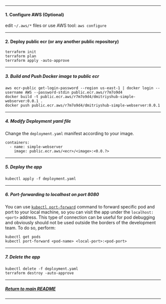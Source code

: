 *********************************************************************
#### 1. Configure AWS (Optional)
edit `~/.aws/*` files or use AWS tool: `aws configure`
*********************************************************************
#### 2. Deploy public ecr (or any another **public** repository)
```shell
terraform init
terraform plan
terraform apply -auto-approve
```
*********************************************************************
##### 3. Build and Push Docker image to **public** ecr
```shell
aws ecr-public get-login-password --region us-east-1 | docker login --username AWS --password-stdin public.ecr.aws/r7m7o9d4
docker build -t public.ecr.aws/r7m7o9d4/dmitriyshub-simple-webserver:0.0.1 .
docker push public.ecr.aws/r7m7o9d4/dmitriyshub-simple-webserver:0.0.1
```
*********************************************************************
##### 4. Modify Deployment yaml file
Change the `deployment.yaml` manifest according to your image. 
```shell
containers:
  - name: simple-webserver
    image: public.ecr.aws/<ecr>/<image>:<0.0.?>
```
*********************************************************************
##### 5. Deploy the app
```shell
kubectl apply -f deployment.yaml
```
*********************************************************************
##### 6. Port-forwarding to localhost on port 8080
You can use [`kubectl port-forward`](https://kubernetes.io/docs/tasks/access-application-cluster/port-forward-access-application-cluster/) command to forward specific pod and port to your local machine, so you can visit the app under the `localhost:<port>` address. This type of connection can be useful for pod debugging and obviously should not be used outside the borders of the development team.
   To do so, perform:
```shell
kubectl get pods
kubectl port-forward <pod-name> <local-port>:<pod-port> 
```
*********************************************************************
##### 7. Delete the app
```shell
kubectl delete -f deployment.yaml
terraform destroy -auto-approve
```
*********************************************************************
##### [Return to main README](https://github.com/dmitriyshub/kube-hub)
*********************************************************************
